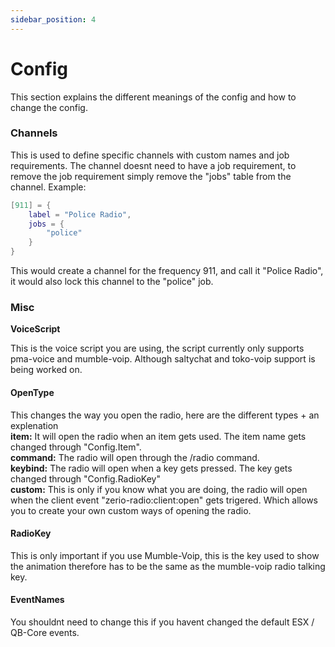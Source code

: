```yaml
---
sidebar_position: 4
---
```


# Config

This section explains the different meanings of the config and how to change the config.

### Channels <a href="#channels" id="channels"></a>

This is used to define specific channels with custom names and job requirements. The channel doesnt need to have a job requirement, to remove the job requirement simply remove the "jobs" table from the channel. Example:

```lua title="zerio-radio/config.lua"
[911] = {
    label = "Police Radio",
    jobs = {
        "police"
    }
}
```

This would create a channel for the frequency 911, and call it "Police Radio", it would also lock this channel to the "police" job.

### Misc <a href="#misc" id="misc"></a>

**VoiceScript**

This is the voice script you are using, the script currently only supports pma-voice and mumble-voip. Although saltychat and toko-voip support is being worked on.

#### OpenType <a href="#opentype" id="opentype"></a>

This changes the way you open the radio, here are the different types + an explenation\
**item:** It will open the radio when an item gets used. The item name gets changed through "Config.Item".\
**command:** The radio will open through the /radio command.\
**keybind:** The radio will open when a key gets pressed. The key gets changed through "Config.RadioKey"\
**custom:** This is only if you know what you are doing, the radio will open when the client event "zerio-radio:client:open" gets trigered. Which allows you to create your own custom ways of opening the radio.

#### RadioKey <a href="#radiokey" id="radiokey"></a>

This is only important if you use Mumble-Voip, this is the key used to show the animation therefore has to be the same as the mumble-voip radio talking key.

#### EventNames <a href="#eventnames" id="eventnames"></a>

You shouldnt need to change this if you havent changed the default ESX / QB-Core events.
